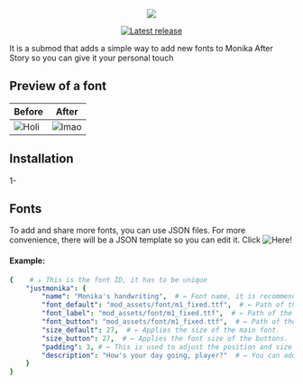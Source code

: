 <p align="center">
  <img src="https://github.com/Zero-Fixer/MAS-FontSwitcher-EN/assets/142945683/6caa8b59-7e67-4def-a440-7f086255da72">
</p>

<p align="center">
<a href="https://github.com/Zero-Fixer/MAS-FontSwitcher-EN/releases/latest">
  <img alt="Latest release" src="https://img.shields.io/github/v/release/zer0fixer/MAS-Extraplus?style=for-the-badge&logo=appveyor">
</a>
</p>

It is a submod that adds a simple way to add new fonts to Monika After Story so you can give it your personal touch

## Preview of a font
| Before | After |
| ------- | ------- |
| ![Holi](https://github.com/zer0fixer/MAS-FontSwitcher/assets/94260040/4602cc56-a6d4-4fec-96d3-f7be56c05508) | ![lmao](https://github.com/zer0fixer/MAS-FontSwitcher/assets/94260040/f1bafe56-62ff-4470-a5ca-ca52b6b1eb52) |

## Installation
1-
## Fonts
To add and share more fonts, you can use JSON files.
For more convenience, there will be a JSON template so you can edit it.
Click ![Here!](https://drive.usercontent.google.com/download?id=1PEs1VUzpxHsZkWKFwYm9oMDuBypKSiAQ&export=download&authuser=0&confirm=t&uuid=8a32b8fc-f824-4f3a-a56e-c084e54f48d7&at=APZUnTUzSIDyk2kkiEQA-vYJHkLc:1693364882667)

#### Example:
```yaml
{    # ↓ This is the font ID, it has to be unique
    "justmonika": {
        "name": "Monika's handwriting",  # ← Font name, it is recommended to keep it short to avoid screen saturation.
        "font_default": "mod_assets/font/m1_fixed.ttf",  # ← Path of the main font (Game Text, Dialogue).
        "font_label": "mod_assets/font/m1_fixed.ttf",  # ← Path of the label font (General Titles).
        "font_button": "mod_assets/font/m1_fixed.ttf",  # ← Path of the button font (Options).
        "size_default": 27,  # ← Applies the size of the main font.
        "size_button": 27,  # ← Applies the font size of the buttons.
        "padding": 3, # ← This is used to adjust the position and size of the button content. Therefore you will use it in some fonts where it is necessary to modify the padding.
        "description": "How's your day going, player?"  # ← You can add a small description about the font or something else but in moderation.
    }
}
```

